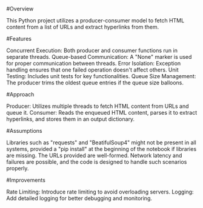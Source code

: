 #Overview

This Python project utilizes a producer-consumer model to fetch HTML content from a list of URLs and extract hyperlinks from them. 

#Features

Concurrent Execution: Both producer and consumer functions run in separate threads.
Queue-based Communication: A "None" marker is used for proper communication between threads.
Error Isolation: Exception handling ensures that one failed operation doesn't affect others.
Unit Testing: Includes unit tests for key functionalities.
Queue Size Management: The producer trims the oldest queue entries if the queue size balloons.

#Approach

Producer: Utilizes multiple threads to fetch HTML content from URLs and queue it.
Consumer: Reads the enqueued HTML content, parses it to extract hyperlinks, and stores them in an output dictionary.

#Assumptions

Libraries such as "requests" and "BeatifulSoup4" might not be present in all systems, provided a "pip install" at the beginning of the notebook if libraries are missing. The URLs provided are well-formed.
Network latency and failures are possible, and the code is designed to handle such scenarios properly.

#Improvements

Rate Limiting: Introduce rate limiting to avoid overloading servers.
Logging: Add detailed logging for better debugging and monitoring.
